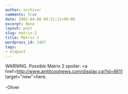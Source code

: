 ```yaml
---
author: archiver
comments: true
date: 2001-04-08 00:21:11+00:00
excerpt: None
layout: post
slug: matrix-2
title: Matrix 2
wordpress_id: 1407
tags:
- oldpost
---
```


WARNING. <i>Possible</i> Matrix 2 spoiler: <a href=http://www.aintitcoolnews.com/display.cgi?id=8611 target="new">here</a>.<br /><br />-Oliver